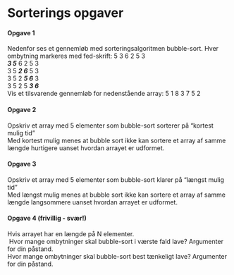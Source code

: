 # Sorterings opgaver

#### Opgave 1
Nedenfor ses et gennemløb med sorteringsalgoritmen bubble-sort. Hver ombytning markeres med fed-skrift:
5 3 6 2 5 3      
***3 5*** 6 2 5 3     
3 5 ***2 6*** 5 3     
3 5 2 ***5 6*** 3       
3 5 2 5 ***3 6***      
Vis et tilsvarende gennemløb for nedenstående array: 5 1 8 3 7 5 2       

#### Opgave 2 
Opskriv et array med 5 elementer som bubble-sort sorterer på “kortest mulig tid”          
Med kortest mulig menes at bubble sort ikke kan sortere et array af samme længde hurtigere uanset hvordan arrayet er udformet.       

#### Opgave 3
Opskriv et array med 5 elementer som bubble-sort klarer på “længst mulig tid”         
Med længst mulig menes at bubble sort ikke kan sortere et array af samme længde langsommere uanset hvordan arrayet er udformet.         

#### Opgave 4 (frivillig - svær!)    
Hvis arrayet har en længde på N elementer.     
 Hvor mange ombytninger skal bubble-sort i værste fald lave? Argumenter for din påstand.      
Hvor mange ombytninger skal bubble-sort best tænkeligt lave? Argumenter for din påstand.    
